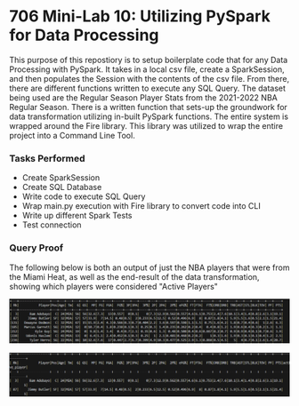 # 706 Mini-Lab 10: Utilizing PySpark for Data Processing

This purpose of this repostiory is to setup boilerplate code that for any Data Processing with PySpark. It takes in a local csv file, create a SparkSession, and then populates the Session with the contents of the csv file. From there, there are different functions written to execute any SQL Query. The dataset being used are the Regular Season Player Stats from the 2021-2022 NBA Regular Season. There is a written function that sets-up the groundwork for data transformation utilizing in-built PySpark functions. The entire system is wrapped around the Fire library. This library was utilized to wrap the entire project into a Command Line Tool.

### Tasks Performed

* Create SparkSession
* Create SQL Database
* Write code to execute SQL Query
* Wrap main.py execution with Fire library to convert code into CLI
* Write up different Spark Tests
* Test connection


### Query Proof

The following below is both an output of just the NBA players that were from the Miami Heat, as well as the end-result of the data transformation, showing which players were considered "Active Players"

![Alt text](image.png)

![Alt text](image-1.png)